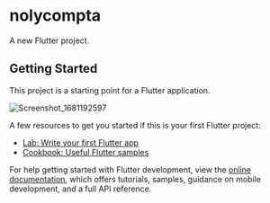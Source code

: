 # nolycompta

A new Flutter project.

## Getting Started

This project is a starting point for a Flutter application.

![Screenshot_1681192597](https://user-images.githubusercontent.com/61989780/231281993-421d117e-39a7-4867-98dc-38f06924bfb5.png)

A few resources to get you started if this is your first Flutter project:

- [Lab: Write your first Flutter app](https://docs.flutter.dev/get-started/codelab)
- [Cookbook: Useful Flutter samples](https://docs.flutter.dev/cookbook)

For help getting started with Flutter development, view the
[online documentation](https://docs.flutter.dev/), which offers tutorials,
samples, guidance on mobile development, and a full API reference.
